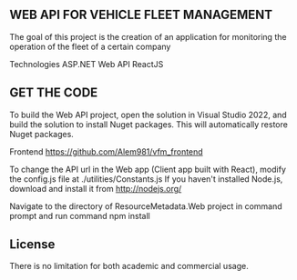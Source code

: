 WEB API FOR VEHICLE FLEET MANAGEMENT 
----------------------------------------------------------------
The goal of this project is the creation of an application for monitoring the operation of the fleet of a certain company

Technologies
ASP.NET Web API
ReactJS

GET THE CODE
----------------------------------------------------------------
To build the Web API project, open the solution in Visual Studio 2022, and build the solution to install Nuget packages. This will automatically restore Nuget packages. 

Frontend https://github.com/Alem981/vfm_frontend

To change the API url in the Web app (Client app built with React), modify the config.js file at ./utilities/Constants.js
If you haven't installed Node.js, download and install it from http://nodejs.org/

Navigate to the directory of ResourceMetadata.Web project in command prompt and run command npm install
 
License
----------------------------------------------------------------
There is no limitation for both academic and commercial usage.



